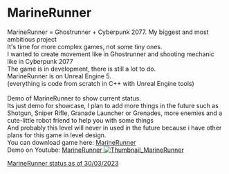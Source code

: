 # MarineRunner

MarineRunner = Ghostrunner + Cyberpunk 2077. My biggest and most ambitious project <br/>
It's time for more complex games, not some tiny ones. <br/>
I wanted to create movement like in Ghostrunner and shooting mechanic like in Cyberpunk 2077 <br/>
The game is in development, there is still a lot to do.<br/>
MarineRunner is on Unreal Engine 5. <br/>
(everything is code from scratch in C++ with Unreal Engine tools)<br/>
<br/>
Demo of MarineRunner to show current status. <br/>
Its just demo for showcase, I plan to add more things in the future such as <br/>
Shotgun, Sniper Rifle, Granade Launcher or Grenades, more enemies and a cute-little robot friend to help you with some things <br/>
And probably this level will never in used in the future because i have other plans for this game in level design. <br/>
You can download game here: <a href="https://drive.google.com/file/d/1sO5w4ytSkf5tHhwMwDMWbMZnMttS4S2I/view?usp=sharing"> MarineRunner </a> <br/>
Demo on Youtube: <a href="https://youtu.be/EfcJptK8Fco"> MarineRunner
![Thumbnail_MarineRunner](https://github.com/Endersik4/MarineRunner/assets/131354098/528efd8e-2281-4e10-8044-426a166bbe65)
 </a>


<a href="https://youtu.be/8jKjilVmgmk"> MarineRunner status as of 30/03/2023 </a>

